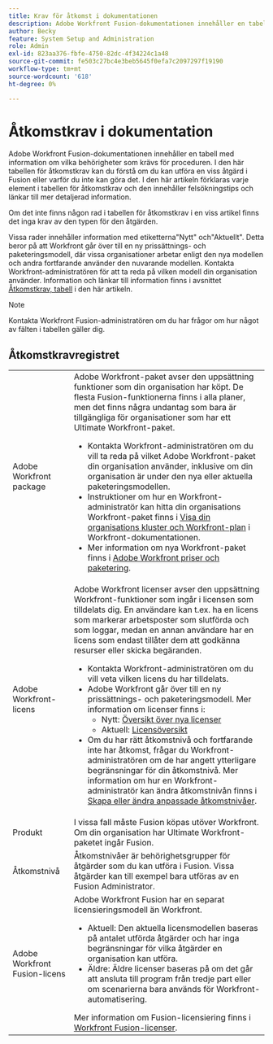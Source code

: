 ```yaml
---
title: Krav för åtkomst i dokumentationen
description: Adobe Workfront Fusion-dokumentationen innehåller en tabell med information om vilka behörigheter som krävs för proceduren. I den här tabellen för åtkomstkrav kan du förstå om du kan utföra en viss åtgärd i Fusion eller varför du inte kan göra det. I den här artikeln förklaras varje element i tabellen för åtkomstkrav och den innehåller felsökningstips och länkar till mer detaljerad information.
author: Becky
feature: System Setup and Administration
role: Admin
exl-id: 823aa376-fbfe-4750-82dc-4f34224c1a48
source-git-commit: fe503c27bc4e3beb5645f0efa7c2097297f19190
workflow-type: tm+mt
source-wordcount: '618'
ht-degree: 0%

---
```


# Åtkomstkrav i dokumentation

Adobe Workfront Fusion-dokumentationen innehåller en tabell med information om vilka behörigheter som krävs för proceduren. I den här tabellen för åtkomstkrav kan du förstå om du kan utföra en viss åtgärd i Fusion eller varför du inte kan göra det. I den här artikeln förklaras varje element i tabellen för åtkomstkrav och den innehåller felsökningstips och länkar till mer detaljerad information.

Om det inte finns någon rad i tabellen för åtkomstkrav i en viss artikel finns det inga krav av den typen för den åtgärden.

Vissa rader innehåller information med etiketterna&quot;Nytt&quot; och&quot;Aktuellt&quot;. Detta beror på att Workfront går över till en ny prissättnings- och paketeringsmodell, där vissa organisationer arbetar enligt den nya modellen och andra fortfarande använder den nuvarande modellen. Kontakta Workfront-administratören för att ta reda på vilken modell din organisation använder. Information och länkar till information finns i avsnittet [Åtkomstkrav, tabell](#the-access-requirements-table) i den här artikeln.

>[!NOTE]
>
>Kontakta Workfront Fusion-administratören om du har frågor om hur något av fälten i tabellen gäller dig.

## Åtkomstkravregistret

<table style="table-layout:auto"> 
 <col> 
 <col> 
 <tbody> 
  <tr> 
   <td role="rowheader">Adobe Workfront package 
   <td> Adobe Workfront-paket avser den uppsättning funktioner som din organisation har köpt. De flesta Fusion-funktionerna finns i alla planer, men det finns några undantag som bara är tillgängliga för organisationer som har ett Ultimate Workfront-paket. 
   <ul><li>Kontakta Workfront-administratören om du vill ta reda på vilket Adobe Workfront-paket din organisation använder, inklusive om din organisation är under den nya eller aktuella paketeringsmodellen.</li>
   <li>Instruktioner om hur en Workfront-administratör kan hitta din organisations Workfront-paket finns i <a href="https://experienceleague.adobe.com/en/docs/workfront/using/administration-and-setup/get-started-administration/firewall-overview#view-your-organization-s-cluster-and-workfront-plan">Visa din organisations kluster och Workfront-plan</a> i Workfront-dokumentationen.</li><li>Mer information om nya Workfront-paket finns i <a href="https://business.adobe.com/products/workfront/pricing.html">Adobe Workfront priser och paketering</a>.</li></ul> </td> 
  </tr> 
  <tr> 
   <td role="rowheader">Adobe Workfront-licens</td> 
   <td> Adobe Workfront licenser avser den uppsättning Workfront-funktioner som ingår i licensen som tilldelats dig. En användare kan t.ex. ha en licens som markerar arbetsposter som slutförda och som loggar, medan en annan användare har en licens som endast tillåter dem att godkänna resurser eller skicka begäranden. <p> 
   <ul>
   <li>Kontakta Workfront-administratören om du vill veta vilken licens du har tilldelats.</li>
   <li>Adobe Workfront går över till en ny prissättnings- och paketeringsmodell. Mer information om licenser finns i:
   <ul>
   <li>Nytt: <a href="https://experienceleague.adobe.com/en/docs/workfront/using/administration-and-setup/add-users/access-levels/licenses-overview">Översikt över nya licenser</a></li>
   <li>Aktuell: <a href="https://experienceleague.adobe.com/en/docs/workfront/using/administration-and-setup/add-users/legacy-access-levels/wf-licenses">Licensöversikt</a></li></ul></li>
   <li>Om du har rätt åtkomstnivå och fortfarande inte har åtkomst, frågar du Workfront-administratören om de har angett ytterligare begränsningar för din åtkomstnivå. Mer information om hur en Workfront-administratör kan ändra åtkomstnivån finns i <a href="https://experienceleague.adobe.com/en/docs/workfront/using/administration-and-setup/get-started-administration/firewall-overview#view-your-organization-s-cluster-and-workfront-plan" class="MCXref xref">Skapa eller ändra anpassade åtkomstnivåer</a>.
   </ul>
      </p> </td> 
  </tr> 
  <tr> 
   <td role="rowheader">Produkt</td> 
   <td>I vissa fall måste Fusion köpas utöver Workfront. Om din organisation har Ultimate Workfront-paketet ingår Fusion.
  <tr> 
   <td role="rowheader">Åtkomstnivå</td> 
   <td> Åtkomstnivåer är behörighetsgrupper för åtgärder som du kan utföra i Fusion. Vissa åtgärder kan till exempel bara utföras av en Fusion Administrator. 
  <tr> 
   <td role="rowheader">Adobe Workfront Fusion-licens</td> 
   <td>Adobe Workfront Fusion har en separat licensieringsmodell än Workfront. 
   <ul><li>Aktuell: Den aktuella licensmodellen baseras på antalet utförda åtgärder och har inga begränsningar för vilka åtgärder en organisation kan utföra. </li>
   <li>Äldre: Äldre licenser baseras på om det går att ansluta till program från tredje part eller om scenarierna bara används för Workfront-automatisering. </li>
   </ul>
   Mer information om Fusion-licensiering finns i <a href="/help/workfront-fusion/set-up-and-manage-workfront-fusion/licensing-operations-overview/license-automation-vs-integration.md" class="MCXref xref">Workfront Fusion-licenser</a>.
   </td> 
  </tr> 
 </tbody> 
</table>
